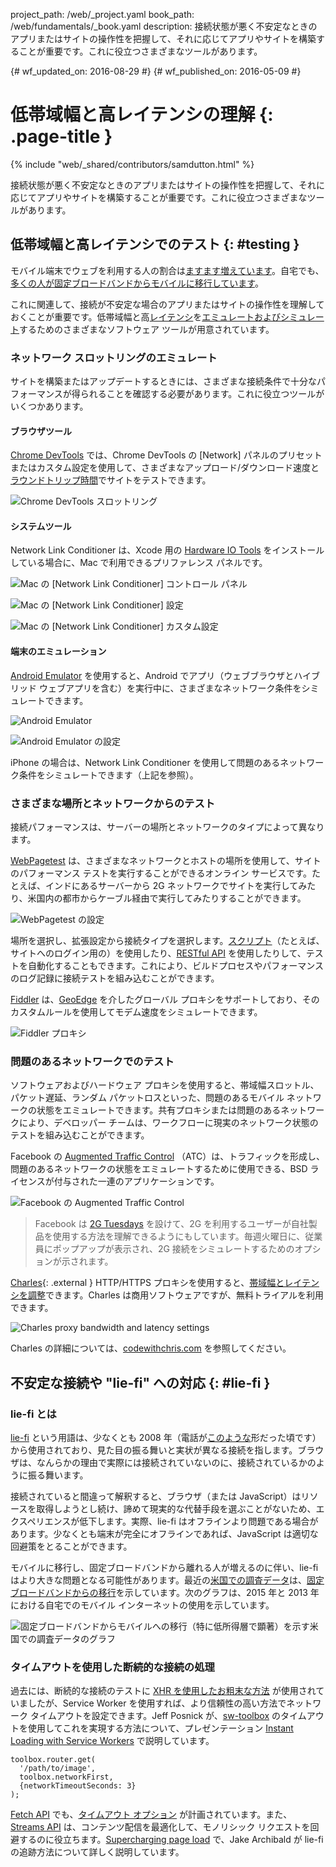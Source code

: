 project_path: /web/_project.yaml
book_path: /web/fundamentals/_book.yaml
description: 接続状態が悪く不安定なときのアプリまたはサイトの操作性を把握して、それに応じてアプリやサイトを構築することが重要です。これに役立つさまざまなツールがあります。

{# wf_updated_on: 2016-08-29 #}
{# wf_published_on: 2016-05-09 #}

# 低帯域幅と高レイテンシの理解 {: .page-title }

{% include "web/_shared/contributors/samdutton.html" %}

接続状態が悪く不安定なときのアプリまたはサイトの操作性を把握して、それに応じてアプリやサイトを構築することが重要です。これに役立つさまざまなツールがあります。

## 低帯域幅と高レイテンシでのテスト {: #testing }

モバイル端末でウェブを利用する人の割合は<a href="http://adwords.blogspot.co.uk/2015/05/building-for-next-moment.html">ますます増えています</a>。自宅でも、<a href="https://www.washingtonpost.com/news/the-switch/wp/2016/04/18/new-data-americans-are-abandoning-wired-home-internet/">多くの人が固定ブロードバンドからモバイルに移行しています</a>。

これに関連して、接続が不安定な場合のアプリまたはサイトの操作性を理解しておくことが重要です。低帯域幅と高[レイテンシ](https://www.igvita.com/2012/07/19/latency-the-new-web-performance-bottleneck/)を[エミュレートおよびシミュレート](https://stackoverflow.com/questions/1584617/simulator-or-emulator-what-is-the-difference)するためのさまざまなソフトウェア ツールが用意されています。

### ネットワーク スロットリングのエミュレート

サイトを構築またはアップデートするときには、さまざまな接続条件で十分なパフォーマンスが得られることを確認する必要があります。これに役立つツールがいくつかあります。

#### ブラウザツール

[Chrome DevTools](/web/tools/chrome-devtools/network-performance/network-conditions) では、Chrome DevTools の [Network] パネルのプリセットまたはカスタム設定を使用して、さまざまなアップロード/ダウンロード速度と[ラウンドトリップ時間](https://www.igvita.com/2012/07/19/latency-the-new-web-performance-bottleneck/)でサイトをテストできます。

![Chrome DevTools スロットリング](images/chrome-devtools-throttling.png)

#### システムツール

Network Link Conditioner は、Xcode 用の [Hardware IO Tools](https://developer.apple.com/downloads/?q=Hardware%20IO%20Tools) をインストールしている場合に、Mac で利用できるプリファレンス パネルです。

![Mac の [Network Link Conditioner] コントロール パネル](images/network-link-conditioner-control-panel.png)

![Mac の [Network Link Conditioner] 設定](images/network-link-conditioner-settings.png)

![Mac の [Network Link Conditioner] カスタム設定](images/network-link-conditioner-custom.png)

#### 端末のエミュレーション

[Android Emulator](http://developer.android.com/tools/devices/emulator.html#netspeed) を使用すると、Android でアプリ（ウェブブラウザとハイブリッド ウェブアプリを含む）を実行中に、さまざまなネットワーク条件をシミュレートできます。

![Android Emulator](images/android-emulator.png)

![Android Emulator の設定](images/android-emulator-settings.png)

iPhone の場合は、Network Link Conditioner を使用して問題のあるネットワーク条件をシミュレートできます（上記を参照）。

### さまざまな場所とネットワークからのテスト

接続パフォーマンスは、サーバーの場所とネットワークのタイプによって異なります。

[WebPagetest](https://webpagetest.org) は、さまざまなネットワークとホストの場所を使用して、サイトのパフォーマンス テストを実行することができるオンライン サービスです。たとえば、インドにあるサーバーから 2G ネットワークでサイトを実行してみたり、米国内の都市からケーブル経由で実行してみたりすることができます。

![WebPagetest の設定](images/webpagetest.png)

場所を選択し、拡張設定から接続タイプを選択します。[スクリプト](https://sites.google.com/a/webpagetest.org/docs/using-webpagetest/scripting)（たとえば、サイトへのログイン用の）を使用したり、[RESTful API](https://sites.google.com/a/webpagetest.org/docs/advanced-features/webpagetest-restful-apis) を使用したりして、テストを自動化することもできます。これにより、ビルドプロセスやパフォーマンスのログ記録に接続テストを組み込むことができます。

[Fiddler](http://www.telerik.com/fiddler) は、[GeoEdge](http://www.geoedge.com/faq) を介したグローバル プロキシをサポートしており、そのカスタムルールを使用してモデム速度をシミュレートできます。

![Fiddler プロキシ](images/fiddler.png)

### 問題のあるネットワークでのテスト

ソフトウェアおよびハードウェア プロキシを使用すると、帯域幅スロットル、パケット遅延、ランダム パケットロスといった、問題のあるモバイル ネットワークの状態をエミュレートできます。共有プロキシまたは問題のあるネットワークにより、デベロッパー チームは、ワークフローに現実のネットワーク状態のテストを組み込むことができます。

Facebook の [Augmented Traffic Control](http://facebook.github.io/augmented-traffic-control/) （ATC）は、トラフィックを形成し、問題のあるネットワークの状態をエミュレートするために使用できる、BSD ライセンスが付与された一連のアプリケーションです。

![Facebook の Augmented Traffic Control](images/augmented-traffic-control.png)

> Facebook は [2G Tuesdays](https://code.facebook.com/posts/1556407321275493/building-for-emerging-markets-the-story-behind-2g-tuesdays/) を設けて、2G を利用するユーザーが自社製品を使用する方法を理解できるようにもしています。毎週火曜日に、従業員にポップアップが表示され、2G 接続をシミュレートするためのオプションが示されます。

[Charles](https://www.charlesproxy.com/){: .external } HTTP/HTTPS プロキシを使用すると、[帯域幅とレイテンシを調整](http://www.charlesproxy.com/documentation/proxying/throttling/)できます。Charles は商用ソフトウェアですが、無料トライアルを利用できます。

![Charles proxy bandwidth and latency settings](images/charles.png)

Charles の詳細については、[codewithchris.com](http://codewithchris.com/tutorial-using-charles-proxy-with-your-ios-development-and-http-debugging/) を参照してください。

## 不安定な接続や "lie-fi" への対応 {: #lie-fi }

### lie-fi とは

<a href="http://www.urbandictionary.com/define.php?term=lie-fi">lie-fi</a> という用語は、少なくとも 2008 年（電話が<a href="https://www.mobilegazette.com/2008-phones-wallchart.htm" title="Images of phones from 2008">このような</a>形だった頃です）から使用されており、見た目の振る舞いと実状が異なる接続を指します。ブラウザは、なんらかの理由で実際には接続されていないのに、接続されているかのように振る舞います。

接続されていると間違って解釈すると、ブラウザ（または JavaScript）はリソースを取得しようとし続け、諦めて現実的な代替手段を選ぶことがないため、エクスペリエンスが低下します。実際、lie-fi はオフラインより問題である場合があります。少なくとも端末が完全にオフラインであれば、JavaScript は適切な回避策をとることができます。

モバイルに移行し、固定ブロードバンドから離れる人が増えるのに伴い、lie-fi はより大きな問題となる可能性があります。最近の[米国での調査データ](https://www.ntia.doc.gov/blog/2016/evolving-technologies-change-nature-internet-use)は、[固定ブロードバンドからの移行](https://www.washingtonpost.com/news/the-switch/wp/2016/04/18/new-data-americans-are-abandoning-wired-home-internet/)を示しています。次のグラフは、2015 年と 2013 年における自宅でのモバイル インターネットの使用を示しています。

<img src="images/home-broadband.png" class="center" alt="固定ブロードバンドからモバイルへの移行（特に低所得層で顕著）を示す米国での調査データのグラフ">

### タイムアウトを使用した断続的な接続の処理

過去には、断続的な接続のテストに [XHR を使用したお粗末な方法](http://stackoverflow.com/questions/189430/detect-that-the-internet-connection-is-offline) が使用されていましたが、Service Worker を使用すれば、より信頼性の高い方法でネットワーク タイムアウトを設定できます。Jeff Posnick が、[sw-toolbox](https://github.com/GoogleChrome/sw-toolbox) のタイムアウトを使用してこれを実現する方法について、プレゼンテーション [Instant Loading with Service Workers](https://youtu.be/jCKZDTtUA2A?t=19m58s) で説明しています。

```
toolbox.router.get(
  '/path/to/image',
  toolbox.networkFirst,
  {networkTimeoutSeconds: 3}
);
```

[Fetch API](https://developer.mozilla.org/en-US/docs/Web/API/GlobalFetch/fetch) でも、[タイムアウト オプション](https://github.com/whatwg/fetch/issues/20) が計画されています。また、[Streams API](https://www.w3.org/TR/streams-api/) は、コンテンツ配信を最適化して、モノリシック リクエストを回避するのに役立ちます。[Supercharging page load](https://youtu.be/d5_6yHixpsQ?t=6m42s) で、Jake Archibald が lie-fi の追跡方法について詳しく説明しています。
